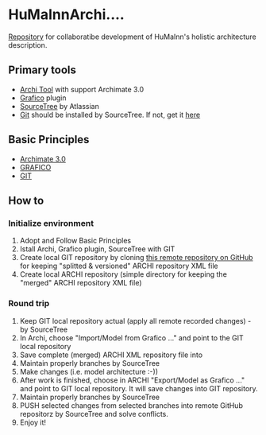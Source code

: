 # HuMaInnArchi....

[Repository](https://github.com/42e/HumaInnArchi) for collaboratibe development of HuMaInn's holistic architecture description.

## Primary tools
- [Archi Tool](https://www.archimatetool.com/dev/beta) with support Archimate 3.0
- [Grafico](https://github.com/archi-contribs/archi-grafico-plugin) plugin
- [SourceTree](https://confluence.atlassian.com/get-started-with-sourcetree) by Atlassian
- [Git](https://en.wikipedia.org/wiki/Git) should be installed by SourceTree. If not, get it [here](https://git-scm.com/downloads)

## Basic Principles
- [Archimate 3.0](http://pubs.opengroup.org/architecture/archimate3-doc/)
- [GRAFICO](http://blog.archimatetool.com/2016/11/03/archops-a-new-paradigm-for-ea-toolsets/)
- [GIT](http://nvie.com/posts/a-successful-git-branching-model/)

## How to

### Initialize environment
1. Adopt and Follow Basic Principles
2. Istall Archi, Grafico plugin, SourceTree with GIT
3. Create local GIT repository by cloning [this remote repository on GitHub](https://github.com/42e/HumaInnArchi) for keeping "splitted & versioned" ARCHI repository XML file
4. Create local ARCHI repository (simple directory for keeping the "merged" ARCHI repository XML file)

### Round trip
1. Keep GIT local repository actual (apply all remote recorded changes) - by SourceTree
2. In Archi, choose "Import/Model from Grafico ..." and point to the GIT local repository
3. Save complete (merged) ARCHI XML repository file into
4. Maintain properly branches by SourceTree
5. Make changes (i.e. model architecture :-))
6. After work is finished, choose in ARCHI "Export/Model as Grafico ..." and point to GIT local repository. It will save changes into GIT repository.
7. Maintain properly branches by SourceTree
8. PUSH selected changes from selected branches into remote GitHub repositorz by SourceTree and solve conflicts.
9. Enjoy it!
